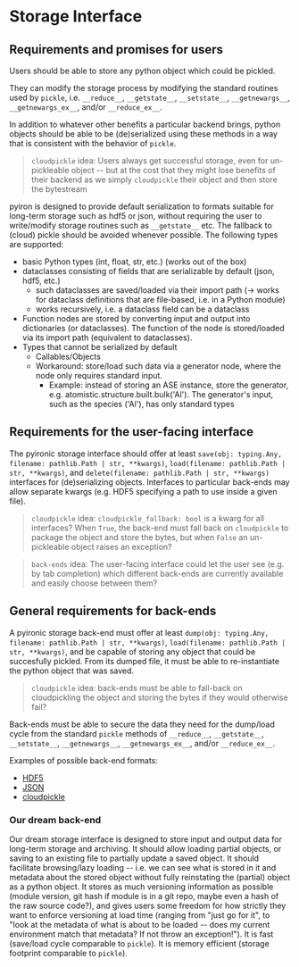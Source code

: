# Storage Interface 

## Requirements and promises for users

Users should be able to store any python object which could be pickled.

They can modify the storage process by modifying the standard routines used by `pickle`, i.e. `__reduce__`, `__getstate__`, `__setstate__`, `__getnewargs__`, `__getnewargs_ex__`, and/or `__reduce_ex__`.

In addition to whatever other benefits a particular backend brings, python objects should be able to be (de)serialized using these methods in a way that is consistent with the behavior of `pickle`.

> `cloudpickle` idea: Users always get successful storage, even for un-pickleable object -- but at the cost that they might lose benefits of their backend as we simply `cloudpickle` their object and then store the bytestream

pyiron is designed to provide default serialization to formats suitable for long-term storage such as hdf5 or json, without requiring the user to write/modify storage routines such as `__getstate__` etc. The fallback to (cloud) pickle should be avoided whenever possible. The following types are supported:

- basic Python types (int, float, str, etc.) (works out of the box)
- dataclasses consisting of fields that are serializable by default (json, hdf5, etc.)
  - such dataclasses are saved/loaded via their import path (-> works for dataclass definitions that are file-based, i.e. in a Python module)
  - works recursively, i.e. a dataclass field can be a dataclass
- Function nodes are stored by converting input and output into dictionaries (or dataclasses). The function of the node is stored/loaded via its import path (equivalent to dataclasses).
- Types that cannot be serialized by default
  - Callables/Objects
  - Workaround: store/load such data via a generator node, where the node only requires standard input.
    - Example: instead of storing an ASE instance, store the generator, e.g. atomistic.structure.built.bulk('Al'). The generator's input, such as the species ('Al'), has only standard types        

## Requirements for the user-facing interface

The pyironic storage interface should offer at least `save(obj: typing.Any, filename: pathlib.Path | str, **kwargs)`, `load(filename: pathlib.Path | str, **kwargs)`, and `delete(filename: pathlib.Path | str, **kwargs)` interfaces for (de)serializing objects.
Interfaces to particular back-ends may allow separate kwargs (e.g. HDF5 specifying a path to use inside a given file).

> `cloudpickle` idea: `cloudpickle_fallback: bool` is a kwarg for all interfaces? When `True`, the back-end must fall back on `cloudpickle` to package the object and store the bytes, but when `False` an un-pickleable object raises an exception?

> `back-ends` idea: The user-facing interface could let the user see (e.g. by tab completion) which different back-ends are currently available and easily choose between them?

## General requirements for back-ends

A pyironic storage back-end must offer at least `dump(obj: typing.Any, filename: pathlib.Path | str, **kwargs)`, `load(filename: pathlib.Path | str, **kwargs)`, and be capable of storing any object that could be succesfully pickled.
From its dumped file, it must be able to re-instantiate the python object that was saved.

> `cloudpickle` idea: back-ends must be able to fall-back on cloudpickling the object and storing the bytes if they would otherwise fail?

Back-ends must be able to secure the data they need for the dump/load cycle from the standard `pickle` methods of `__reduce__`, `__getstate__`, `__setstate__`, `__getnewargs__`, `__getnewargs_ex__`, and/or `__reduce_ex__`.

Examples of possible back-end formats:

- [HDF5](url_for_hdf)
- [JSON](url_for_json)
- [cloudpickle](url_for_cloudpickle)
  
### Our dream back-end

Our dream storage interface is designed to store input and output data for long-term storage and archiving.
It should allow loading partial objects, or saving to an existing file to partially update a saved object.
It should facilitate browsing/lazy loading -- i.e. we can see what is stored in it and metadata about the stored object without fully reinstating the (partial) object as a python object.
It stores as much versioning information as possible (module version, git hash if module is in a git repo, maybe even a hash of the raw source code?), and gives users some freedom for how strictly they want to enforce versioning at load time (ranging from "just go for it", to "look at the metadata of what is about to be loaded -- does my current environment match that metadata? If not throw an exception!").
It is fast (save/load cycle comparable to `pickle`).
It is memory efficient (storage footprint comparable to `pickle`).
